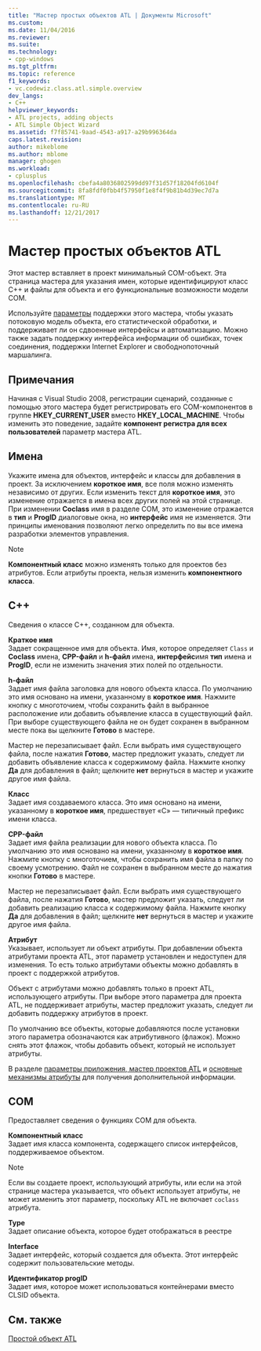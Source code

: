 ```yaml
---
title: "Мастер простых объектов ATL | Документы Microsoft"
ms.custom: 
ms.date: 11/04/2016
ms.reviewer: 
ms.suite: 
ms.technology:
- cpp-windows
ms.tgt_pltfrm: 
ms.topic: reference
f1_keywords:
- vc.codewiz.class.atl.simple.overview
dev_langs:
- C++
helpviewer_keywords:
- ATL projects, adding objects
- ATL Simple Object Wizard
ms.assetid: f7f85741-9aad-4543-a917-a29b996364da
caps.latest.revision: 
author: mikeblome
ms.author: mblome
manager: ghogen
ms.workload:
- cplusplus
ms.openlocfilehash: cbefa4a8036802599dd97f31d57f18204fd6104f
ms.sourcegitcommit: 8fa8fdf0fbb4f57950f1e8f4f9b81b4d39ec7d7a
ms.translationtype: MT
ms.contentlocale: ru-RU
ms.lasthandoff: 12/21/2017
---
```

# <a name="atl-simple-object-wizard"></a>Мастер простых объектов ATL
Этот мастер вставляет в проект минимальный COM-объект. Эта страница мастера для указания имен, которые идентифицируют класс C++ и файлы для объекта и его функциональные возможности модели COM.  
  
 Используйте [параметры](../../atl/reference/options-atl-simple-object-wizard.md) поддержки этого мастера, чтобы указать потоковую модель объекта, его статистической обработки, и поддерживает ли он сдвоенные интерфейсы и автоматизацию. Можно также задать поддержку интерфейса информации об ошибках, точек соединения, поддержки Internet Explorer и свободнопоточный маршалинга.  
  
## <a name="remarks"></a>Примечания  
 Начиная с Visual Studio 2008, регистрации сценарий, созданные с помощью этого мастера будет регистрировать его COM-компонентов в группе **HKEY_CURRENT_USER** вместо **HKEY_LOCAL_MACHINE**. Чтобы изменить это поведение, задайте **компонент регистра для всех пользователей** параметр мастера ATL.  
  
## <a name="names"></a>Имена  
 Укажите имена для объектов, интерфейс и классы для добавления в проект. За исключением **короткое имя**, все поля можно изменять независимо от других. Если изменить текст для **короткое имя**, это изменение отражается в имена всех других полей на этой странице. При изменении **Coclass** имя в разделе COM, это изменение отражается в **тип** и **ProgID** диалоговые окна, но **интерфейс** имя не изменяется. Эти принципы именования позволяют легко определить по вы все имена разработки элементов управления.  
  
> [!NOTE]
>  **Компонентный класс** можно изменять только для проектов без атрибутов. Если атрибуты проекта, нельзя изменить **компонентного класса**.  
  
## <a name="c"></a>C++  
 Сведения о классе C++, созданном для объекта.  
  
 **Краткое имя**  
 Задает сокращенное имя для объекта. Имя, которое определяет `Class` и **Coclass** имена, **CPP-файл** и **h-файл** имена, **интерфейс**имя **тип** имена и **ProgID**, если не изменить значения этих полей по отдельности.  
  
 **h-файл**  
 Задает имя файла заголовка для нового объекта класса. По умолчанию это имя основано на имени, указанному в **короткое имя**. Нажмите кнопку с многоточием, чтобы сохранить файл в выбранное расположение или добавить объявление класса в существующий файл. При выборе существующего файла не он будет сохранен в выбранном месте пока вы щелкните **Готово** в мастере.  
  
 Мастер не перезаписывает файл. Если выбрать имя существующего файла, после нажатия **Готово**, мастер предложит указать, следует ли добавить объявление класса к содержимому файла. Нажмите кнопку **Да** для добавления в файл; щелкните **нет** вернуться в мастер и укажите другое имя файла.  
  
 **Класс**  
 Задает имя создаваемого класса. Это имя основано на имени, указанному в **короткое имя**, предшествует «C» — типичный префикс имени класса.  
  
 **CPP-файл**  
 Задает имя файла реализации для нового объекта класса. По умолчанию это имя основано на имени, указанному в **короткое имя**. Нажмите кнопку с многоточием, чтобы сохранить имя файла в папку по своему усмотрению. Файл не сохранен в выбранном месте до нажатия кнопки **Готово** в мастере.  
  
 Мастер не перезаписывает файл. Если выбрать имя существующего файла, после нажатия **Готово**, мастер предложит указать, следует ли добавить реализацию класса к содержимому файла. Нажмите кнопку **Да** для добавления в файл; щелкните **нет** вернуться в мастер и укажите другое имя файла.  
  
 **Атрибут**  
 Указывает, использует ли объект атрибуты. При добавлении объекта атрибутами проекта ATL, этот параметр установлен и недоступен для изменения. То есть только атрибутами объекты можно добавлять в проект с поддержкой атрибутов.  
  
 Объект с атрибутами можно добавлять только в проект ATL, использующего атрибуты. При выборе этого параметра для проекта ATL, не поддерживает атрибуты, мастер предложит указать, следует ли добавить поддержку атрибутов в проект.  
  
 По умолчанию все объекты, которые добавляются после установки этого параметра обозначаются как атрибутивного (флажок). Можно снять этот флажок, чтобы добавить объект, который не использует атрибуты.  
  
 В разделе [параметры приложения, мастер проектов ATL](../../atl/reference/application-settings-atl-project-wizard.md) и [основные механизмы атрибуты](../../windows/basic-mechanics-of-attributes.md) для получения дополнительной информации.  
  
## <a name="com"></a>COM  
 Предоставляет сведения о функциях COM для объекта.  
  
 **Компонентный класс**  
 Задает имя класса компонента, содержащего список интерфейсов, поддерживаемое объектом.  
  
> [!NOTE]
>  Если вы создаете проект, использующий атрибуты, или если на этой странице мастера указывается, что объект использует атрибуты, не может изменить этот параметр, поскольку ATL не включает `coclass` атрибута.  
  
 **Type**  
 Задает описание объекта, которое будет отображаться в реестре  
  
 **Interface**  
 Задает интерфейс, который создается для объекта. Этот интерфейс содержит пользовательские методы.  
  
 **Идентификатор progID**  
 Задает имя, которое может использоваться контейнерами вместо CLSID объекта.  
  
## <a name="see-also"></a>См. также  
 [Простой объект ATL](../../atl/reference/adding-an-atl-simple-object.md)


